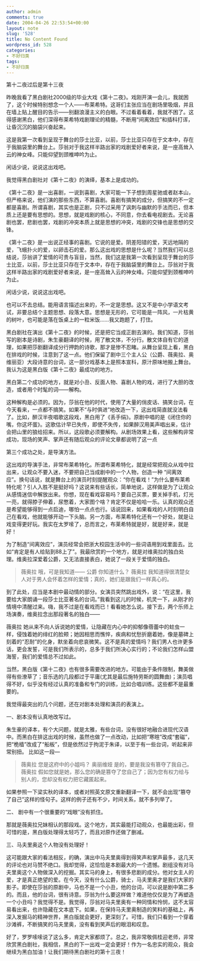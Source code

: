 ```yaml
---
author: admin
comments: true
date: 2004-04-26 22:53:54+00:00
layout: note
slug: '528'
title: No Content Found
wordpress_id: 528
categories:
- 不好归类
tags:
- 不好归类
---
```


第十二夜过后是第十三夜

昨晚我看了黑白剧社2000级的毕业大戏《第十二夜》。戏刚开演一会儿，我就困了，这个时候特别想念一个人――布莱希特。这哥们主张应当在剧场里吸烟，并且在墙上贴上醒目的告示――别翻浪漫主义的白眼。不过看着看着，我就不困了。这得感谢黑白，他们深得布莱希特戏剧理论的精髓，不断用“间离效应”和插科打诨，让昏沉沉的脑袋兴奋起来。

这是我第一次看到呈现于舞台的莎士比亚，以前，莎士比亚只存在于文本中，存在于我脑袋里的舞台上。莎翁对于我这样半路出家的戏剧爱好者来说，是一座高耸入云的神女峰。只能仰望到颈椎呻吟为止。

闲话少说，说说这出戏吧。

 我觉得黑白剧社对《第十二夜》的演绎，基本上是成功的。

《第十二夜》是一出喜剧，一说到喜剧，大家可能一下子想到周星驰或者赵本山，但严格来说，他们演的那些东西，不算喜剧。喜剧有搞笑的成分，但搞笑的不一定都是喜剧。所谓喜剧，其实也是正剧，只不过采用了讽刺与幽默的手法而已，但本质上还是要有思想的。思想，就是戏剧的核心，不同意，你去看电视剧去。无论喜剧也罢，悲剧也罢，戏剧的冲突本质上就是思想的冲突，戏剧的交锋也是思想的交锋。

 《第十二夜》是一出说正经事的喜剧。它说的是爱。阴差阳错的爱，天远地隔的爱，飞蛾扑火的爱，以卵击石的爱。那么这出戏的思想是什么呢？当然我们可以总结说，莎翁讲了爱情的可贵与盲目，当然，我们这是我第一次看到呈现于舞台的莎士比亚，以前，莎士比亚只存在于文本中，存在于我脑袋里的舞台上。莎翁对于我这样半路出家的戏剧爱好者来说，是一座高耸入云的神女峰。只能仰望到颈椎呻吟为止。

 闲话少说，说说这出戏吧。
 
也可以不去总结。能用语言描述出来的，不一定是思想。这又不是中小学语文考试，非要总结个主题思想、段落大意。思想是无形的，它可能是一阵风，一片枯黄的树叶，也可能是落在饭桌上的一粒米饭……我又跑题了，打住。

黑白剧社在演出《第十二夜》的时候，还是把它当成正剧去演的。我们知道，莎翁写的剧本是诗剧，朱生豪翻译的时候，用了散文体，不分行。散文体自有它的道理，如果把莎剧翻译成分行押韵的诗歌，那才是惨不忍睹。从舞台呈现上看，黑白在排戏的时候，注意到了这一点。他们保留了剧中三个主人公（公爵、薇奥拉、奥维丽亚）大段诗意的台词，这一部分戏基本上是照本宣科，原汁原味地搬上舞台。我认为这是黑白版《第十二夜》最成功的地方。

黑白第二个成功的地方，就是对小丑、反面人物、喜剧人物的戏，进行了大胆的改造，或者用个时髦的词――解构。
 
这种解构是必须的。因为，莎翁在他的时代，使用了大量的俏皮话、搞笑台词，在今天看来，一点都不搞笑。如果不“与时俱进”地改造一下，这出戏简直就没法看了。比如，醉汉半夜唱歌这段戏，黑白用了《丢手绢》。原剧中唱的是《闭住你的嘴，你这坏蛋》。这歌估计早已失传，即使不失传，如果醉汉用美声唱出来，估计会把山里的狼给招来。所以，这段歌必须要解构。从剧场效果上看，这些解构非常成功，现场的笑声、掌声还有随后观众的评论文章都说明了这一点

第三个成功之处，是导演方法。
 
这出戏的导演手法，非常布莱希特化。所谓布莱希特化，就是经常把观众从戏中拉出来，让观众不要入迷，不要把自己当成剧中的一个人物，创造一种 “间离效应”。换句话说，就是舞台上的演员时刻提醒观众：“你在看戏！”为什么要布莱希特化呢？引人入胜不是挺好吗？这说来有些话长，简单地说，这样做是为了让观众从感情迷信中解放出来。你想，现在看戏容易吗？要自己买票，要关掉手机，灯光一亮，就得脖子伸着，尿憋着，大家图个啥？肯定不仅是哈哈一乐。认真的观众还是希望能够得到一点启迪，哪怕一点点也行。话说回来，如果看戏的人时刻明白自己在看戏，他就能够开动一下头脑。另一方面，布莱希特化还有一个好处，就是让戏变得更好玩。我实在太罗嗦了，总而言之，布莱希特就是好，就是好来，就是好！
 
为了制造“间离效应”，演员经常会把浙大校园生活中的一些词语用到戏里面去。比如“肯定是有人给贴到88上了”。我最欣赏的一个地方，就是对维奥拉的独白处理。维奥拉深爱着公爵，又无法直接表白，她说了一段关于爱情的独白。
 




<blockquote>薇奥拉  哦，可是我知道—— 
公爵  你知道什么？ 
薇奥拉  我知道得很清楚女人对于男人会怀着怎样的爱情；真的，她们是跟我们一样真心的。</blockquote>




 
到了此处，应当是本剧中最动情的部分。女演员突然跳出戏外，说：“在这里，我要给大家朗诵一段莎士比亚著名的台词。”我看到这儿的时候，机灵一下，从刚才的情境中清醒过来。嗨，我不过是在看戏而已！看看她怎么说。接下去，两个乐师上场演奏，维奥拉念出那段著名的独白――
 
薇奥拉  她从来不向人诉说她的爱情，让隐藏在内心中的抑郁像蓓蕾中的蛀虫一样，侵蚀着她的绯红的脸颊；她因相思而憔悴，疾病和忧愁折磨着她，像是墓碑上刻着的“忍耐”的化身，默坐着向悲哀微笑。这不是真的爱情吗？我们男人也许更多话，更会发誓，可是我们所表示的，总多于我们所决心实行的；不论我们怎样山盟海誓，我们的爱情总不过如此。
 
当然，黑白版《第十二夜》也有很多需要改进的地方。可能由于条件限制，舞美做得有些潦草了；音乐选的几段都过于平庸(尤其是最后施特劳斯的圆舞曲)；演员唱得不好，似乎没有经过认真的准备和专门的训练，比如合唱训练。这些都不是最重要的。
 
我觉得最突出的几个问题，还在对剧本处理和演员的表演上。
 
一、剧本没有认真地改写过。
 
朱生豪的译本，有个大问题，就是太雅，有些台词，没有很好地融合进现代汉语中。而黑白在排这出戏的时候，虽然也做了一点改动，比如把“寒暄”改成“套磁”，把“桅樯”改成了“船板”，但是依然过于拘泥于朱译，以至于有一些台词，听起来非常别扭。
 比如这一段—
 




<blockquote>薇奥拉  您是这府中的小姐吗？ 
奥丽维娅  是的，要是我没有篡夺了我自己。 
薇奥拉  假如您就是她，那么您的确是篡夺了您自己了；因为您有权力给与别人的，您却没有权力把它藏匿起来。</blockquote>





如果参照一下梁实秋的译本，或者对照英文原文重新翻译一下，就不会出现“篡夺了自己”这样的怪句子。这样的例子还有不少，时间关系，就不多列举了。

二、 剧中有一个很重要的“戏眼”没有抓住。
 
那就是薇奥拉兄妹相认的那段戏。这个地方，其实最能打动观众，也最能出彩，但可惜的是，黑白版处理得太轻巧了，而且对原作还做了删减。
 
三、马夫里奥这个人物没有处理好！
 
这可能跟大家的看法相反，的确，演出中马夫里奥得到得笑声和掌声最多，这几天的评论也对马赞不绝口。我却觉得，这恰恰是本剧最大的一个遗憾。剧组没有对马夫里奥这个人物做深入的挖掘。其实马的身上，有很多悲剧的成分。他对女主人的爱，才是真正绝望的爱。在今天，没有什么公爵，骑士，马夫里奥才是我们大家的影子。即使在莎翁的原剧中，马也不是一个小丑，他的台词，可以说是剧中第二多的。而且，他的台词，很有诗意。莎翁为什么要这样做？难道他仅仅是为了再塑造一个小丑吗？我觉得不是。我觉得，莎翁对马夫里奥有一种同情和怜悯，这不太容易看出来，也许隐藏在文本底下。如果，在保持马夫里奥制造的笑料的基础上，再深入发掘马的精神世界，黑白版就会更好，更深刻了。可惜，我们只看到一个穿着沙滩裤，不断搞笑的马夫里奥，没有看到笑声后的眼泪和叹息。
 
好了，罗罗嗦嗦说了这么多，肯定大家都烦了。总之，我非常敬佩桂迎老师，非常欣赏黑白剧社，我相信，黑白的下一出戏一定会更好！作为一名忠实的观众，我会继续为黑白加油！让我们期待黑白剧社的第十三夜！

